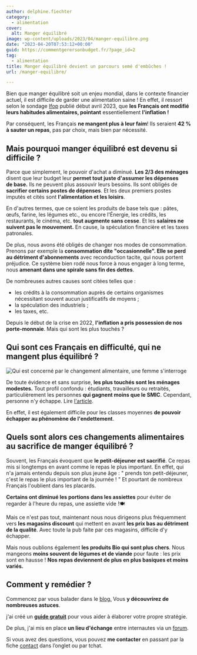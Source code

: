 ```yaml
---
author: delphine.fiechter
category:
  - alimentation
cover:
  alt: Manger équilibré
image: wp-content/uploads/2023/04/manger-equilibre.png
date: "2023-04-20T07:53:12+00:00"
guid: https://commentgerersonbudget.fr/?page_id=2
tag:
  - alimentation
title: Manger équilibré devient un parcours semé d'embûches !
url: /manger-equilibre/

---
```

Bien que manger équilibré soit un enjeu mondial, dans le contexte financier actuel, il est difficile de garder une alimentation saine ! En effet, il ressort selon le sondage [Ifop](https://www.ifop.com/wp-content/uploads/2023/04/119809-Presentation-V2.pdf "") publié début avril 2023, que **les Français ont modifié leurs habitudes alimentaires, pointant** essentiellement **l'inflation !**

Par conséquent, les Français **ne mangent plus à leur faim**! Ils seraient **42 % à sauter un repas**, pas par choix, mais bien par nécessité.

## Mais pourquoi manger équilibré est devenu si difficile ?

Parce que simplement, le pouvoir d'achat a diminué. **Les 2/3 des ménages** disent que leur budget leur **permet tout juste d'assumer les dépenses de base.** Ils ne peuvent plus assouvir leurs besoins. Ils sont obligés de **sacrifier certains postes de dépenses**. Et les deux premiers postes imputés et cités sont **l'alimentation et les loisirs**.

En d'autres termes, que ce soient les produits de base tels que : pâtes, œufs, farine, les légumes etc., ou encore l'Énergie, les crédits, les restaurants, le cinéma, etc. **tout augmente sans cesse**. Et les **salaires ne suivent pas le mouvement.** En cause, la spéculation financière et les taxes patronales.

De plus, nous avons été obligés de changer nos modes de consommation. Prenons par exemple la **consommation dite "occasionnelle". Elle se perd au détriment d'abonnements** avec reconduction tacite, qui nous portent préjudice. Ce système bien rodé nous force à nous engager à long terme, nous **amenant dans une spirale sans fin des dettes**.

De nombreuses autres causes sont citées telles que :

- les crédits à la consommation auprès de certains organismes nécessitant souvent aucun justificatifs de moyens ;
- la spéculation des industriels ;
- les taxes, etc.

Depuis le début de la crise en 2022, **l'inflation a pris possession de nos porte-monnaie**. Mais qui sont les plus touchés ?

## Qui sont ces Français en difficulté, qui ne mangent plus équilibré ?

![Qui est concerné par le changement alimentaire, une femme s'interroge](https://commentgerersonbudget.fr/wp-content/uploads/2023/05/manger-equilibre-e1683276188820-1024x659.png)

De toute évidence et sans surprise, **les plus touchés sont les ménages modestes.** Tout profil confondu : étudiants, travailleurs ou retraités, particulièrement les personnes **qui gagnent moins que le SMIC**. Cependant, personne n'y échappe. Lire [l'article](https://www.bfmtv.com/economie/inflation-42-des-francais-les-plus-precaires-disent-avoir-supprime-un-repas-selon-l-ifop_AV-202304080177.html "l'article bfmtv").

En effet, il est également difficile pour les classes moyennes **de pouvoir échapper au phénomène de l'endettement**.

## Quels sont alors ces changements alimentaires au sacrifice de manger équilibré ?

Souvent, les Français évoquent que **le petit-déjeuner est sacrifié**. Ce repas mis si longtemps en avant comme le repas le plus important. En effet, qui n'a jamais entendu depuis son plus jeune âge : " prends ton petit-déjeuner, c'est le repas le plus important de la journée ! " Et pourtant de nombreux Français l'oublient dans les placards.

**Certains ont diminué les portions dans les assiettes** pour éviter de regarder à l'heure du repas, une assiette vide !🍽️

Mais ce n'est pas tout, maintenant nous nous dirigeons plus fréquemment vers **les magasins discount** qui mettent en avant **les prix bas au détriment de la qualité**. Avec toute la pub faite par ces magasins, difficile d'y échapper.

Mais nous oublions également **les produits Bio qui sont plus chers**. Nous mangeons **moins souvent de légumes et de viande** pour faute : les prix sont en hausse ! **Nos repas deviennent de plus en plus basiques et moins variés.**

## **Comment y remédier ?**

Commencez par vous balader dans le [blog.](https://commentgerersonbudget.fr/) Vous **y découvrirez de nombreuses astuces**.

j'ai créé un [**guide gratuit**](https://commentgerersonbudget.fr/guide-joindre-les-deux-bouts/) pour vous aider à élaborer votre propre stratégie.

De plus, j'ai mis en place **un lieu d'échange** entre internautes via un [forum](https://commentgerersonbudget.fr/forums/).

Si vous avez des questions, vous pouvez **me contacter** en passant par la fiche [contact](https://commentgerersonbudget.fr/contactez-moi/) dans l’onglet ou par tchat.
